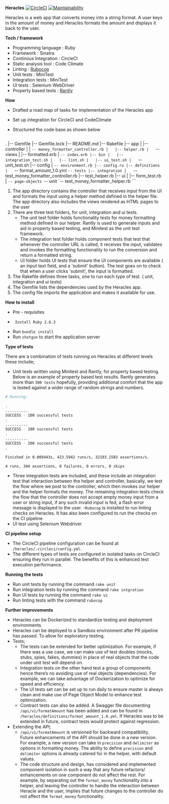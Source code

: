 **Heracles** 
[![CircleCI](https://circleci.com/gh/skambo/heracles/tree/master.svg?style=svg)](https://circleci.com/gh/skambo/heracles/tree/master)
[![Maintainability](https://api.codeclimate.com/v1/badges/52b71c66875df2dbfd4e/maintainability)](https://codeclimate.com/github/skambo/heracles/maintainability)


Heracles is a web app that converts money into a string format. A user keys in the amount of money  and Heracles formats the amount and displays it back to the user.
 
**Tech / framework** 
- Programming language : Ruby 
- Framework : Sinatra 
- Continous Integration : CircleCI
- Static analysis tool : Code Climate 
- Linting : [Rubocop](https://rubocop.readthedocs.io/en/stable/)
- Unit tests : MiniTest
- Integration tests : MiniTest
- UI tests : Selenium WebDriver
- Property based tests : [Rantly](https://github.com/hayeah/rantly)


**How**
 - Drafted a road map of tasks for implementation of the Heracles app
 - Set up integration for CircleCI and CodeClimate
 - Structured the code base as shown below
    
    ```bash
  .
  |-- Gemfile
  |-- Gemfile.lock
  |-- README.md
  |-- Rakefile
  |-- app
  |   |-- controller
  |   |   `-- money_formatter_controller.rb
  |   |-- helper.rb
  |   `-- views
  |       |-- formatted.erb
  |       `-- index.erb
  |-- bin
  |   |-- integration_test.sh
  |   |-- lint.sh
  |   |-- ui_test.sh
  |   `-- unit_test.sh
  |-- config
  |   `-- environment.rb
  |-- config.ru
  |-- definitions
  |   `-- format_amount_1.0.yml
  `-- tests
      |-- integration
      |   `-- test_money_formatter_controller.rb
      |-- test_helper.rb
      |-- ui
      |   |-- form_test.rb
      |   `-- page-objects
      `-- unit
          `-- test_money_formatter_helper.rb
    ```
   1. The app directory contains the controller that receives input from the UI and formats the input using a helper 
      method defined in the helper file. 
      The app directory also includes the views rendered as HTML pages to the user 
   2. There are three test folders, for unit, integration and ui tests. 
       - The unit test folder holds functionality tests for money formatting method defined in our helper. 
       Rantly is used to generate inputs and aid in property based testing, and Minitest as the unit test framework.
       - The integration test folder holds component tests that test that whenever the controller URL is called, it receives the input, 
       validates and invokes the formatting functionality to run the conversion and return a formatted string.
       - UI folder holds UI tests that ensure the UI components are available ( an input text field, and a 'submit' button).
        The test goes on to check that when a user clicks 'submit', the input is formatted. 
   3. The Rakefile defines three tasks, one to run each type of test. ( unit, integration and ui tests)
   4. The Gemfile lists the dependencies used by the Heracles app. 
   5. The config file imports the application and makes it available for use.
    
 
**How to install**
 - Pre - requisites 
 -      Install Ruby 2.6.3
 - Run `bundle install`
 - Run `shotgun` to start the application server
 

**Type of tests**

There are a combination of tests running on Heracles at different levels these include;
 - Unit tests written using Minitest and Rantly, for property based testing. Below is an example of property based test results. 
 Rantly generates more than `300 tests` hopefully, providing additional comfort that the app is tested against a wider range of random strings and numbers.
 ```bash
# Running:

.
..........
SUCCESS - 100 successful tests
.
..........
SUCCESS - 100 successful tests
.
..........
SUCCESS - 100 successful tests
.

Finished in 0.009443s, 423.5942 runs/s, 32193.1583 assertions/s.

4 runs, 304 assertions, 0 failures, 0 errors, 0 skips

 ```
 
 - Three integration tests are included, and these include an integration test that interaction between the helper and controller, 
  basically, we test the flow where we post to the controller, which then invokes our helper and the helper formats the money. 
  The remaining integration tests check the flow that the controller does not accept empty money input from a user or string input, 
  if any such invalid input is fed, a flash error message is displayed to the user.
 -`Rubocop` is installed to run linting checks on Heracles. It has also been configured to run the checks on the CI pipeline
 - UI test using Selenium Webdriver

**CI pipeline setup**
- The CircleCI pipeline configuration can be found at `/heracles/.circleci/config.yml`. 
- The different types of tests are configured in isolated tasks on CircleCI ensuring they run in parallel. The benefits of
  this is enhanced test execution performance. 


**Running the tests**
 - Run unit tests by running the command `rake unit` 
 - Run integration tests by running the command `rake intgration` 
 - Run UI tests by running the command `rake ui`
 - Run linting tests with the command `rubocop`

**Further improvements**
 - Heracles can be Dockerized to standardize testing and deployment environments. 
 - Heracles can be deployed to a Sandbox environment after PR pipeline has passed. To allow for exploratory testing.
 - Tests; 
    - The tests can be extended for better optimization. For example, if there was a use case, we can make use of test doubles 
    (mocks, stubs, spies, fakes, dummies) in place of real objects that the code under unit test will depend on.
    - Integration tests on the other hand test a group of components hence there’s no avoiding use of real objects (dependencies). 
    For example, we can take advantage of Dockerization to optimize for speed and efficiency. 
    - The UI tests set can be set up to run daily to ensure master is always clean and make use of Page Object Model to enhance test optimization.
    - Contract tests can also be added. A Swagger file documenting `/api/v1/formatAmount` has been added and can be found in 
    `/heracles/definitions/format_amount_1.0.yml`. If Heracles was to be extended in future, contract tests would protect against
    regression. 
 - Extending the API; 
    - `/api/v1/formatAmount` is versioned for backward compatibility. Future enhancements of the API should be done in a
    new version. For example, a new version can take in `precision` and `delimiter` as options in formatting money. The ability 
    to define `precision` and `delimiter` options is already catered for in the helper, with default values. 
    - The code structure and design, has considered and implemented component isolation in such a way that any future refactors/
    enhancements on one component do not affect the rest. For example, by separating out the `format_money` functionality into a
    helper, and leaving the controller to handle the interaction between Heracle and the user, implies that future changes to the
    controller do not affect the `format_money` functionality.
     
